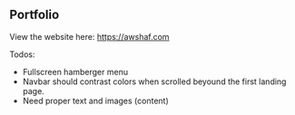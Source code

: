 ## Portfolio

View the website here: https://awshaf.com


Todos:
-   Fullscreen hamberger menu
-   Navbar should contrast colors when scrolled beyound the first landing page. 
-   Need proper text and images (content)
